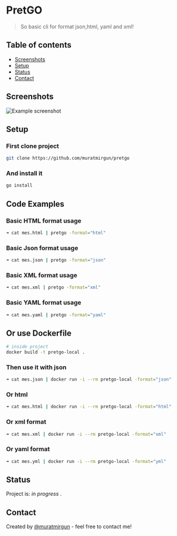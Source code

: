 # PretGO

> So basic cli for format json,html, yaml and xml!

## Table of contents

* [Screenshots](#screenshots)
* [Setup](#setup)
* [Status](#status)
* [Contact](#contact)

## Screenshots

![Example screenshot](./static/pretgo.gif)

## Setup

### First clone project

```bash
git clone https://github.com/muratmirgun/pretgo
```

### And install it

```bash
go install
```

## Code Examples

### Basic HTML format usage  

```bash
➜ cat mes.html | pretgo -format="html"
```

### Basic Json format usage

```bash
➜ cat mes.json | pretgo -format="json"
```

### Basic XML format usage

```bash
➜ cat mes.xml | pretgo -format="xml"
```

### Basic YAML format usage

```bash
➜ cat mes.yaml | pretgo -format="yaml"
```

## Or use Dockerfile

```bash
# inside project
docker build -t pretgo-local .
```

### Then use it with json

```bash
➜ cat mes.json | docker run -i --rm pretgo-local -format="json"
```

### Or html

```bash
➜ cat mes.html | docker run -i --rm pretgo-local -format="html"
```

### Or xml format

```bash
➜ cat mes.xml | docker run -i --rm pretgo-local -format="xml"
```

### Or yaml format

```bash
➜ cat mes.yml | docker run -i --rm pretgo-local -format="yml"
```

## Status

Project is: _in progress_ .

## Contact

Created by [@muratmirgun](https://twitter.com/muratmirgun) - feel free to contact me!
